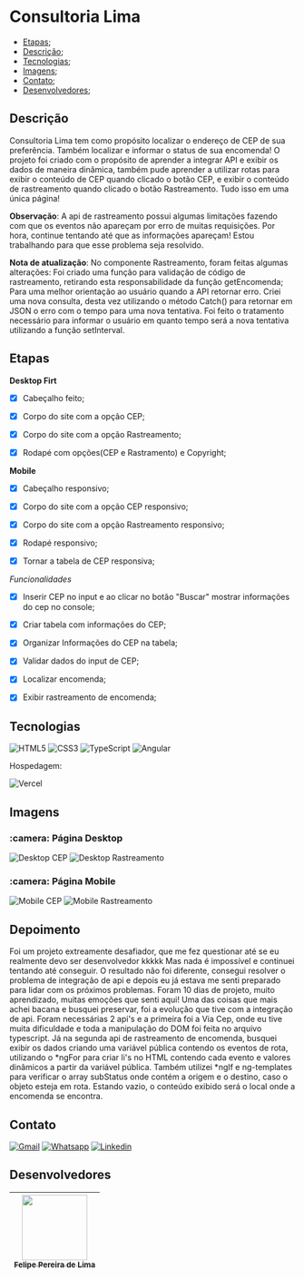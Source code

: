 # Consultoria Lima

 - [Etapas](#etapas);
 - [Descrição](#descrição);
 - [Tecnologias](#tecnologias);
 - [Imagens](#imagens);
 - [Contato](#contato);
 - [Desenvolvedores](#desenvolvedores);

## Descrição

Consultoria Lima tem como propósito localizar o endereço de CEP de sua preferência. Também localizar e informar o status de sua encomenda! 
O projeto foi criado com o propósito de aprender a integrar API e exibir os dados de maneira dinâmica, também pude aprender a utilizar rotas para exibir o conteúdo de CEP quando clicado o botão CEP, e exibir o conteúdo de rastreamento quando clicado o botão Rastreamento. Tudo isso em uma única página!

**Observação**: A api de rastreamento possui algumas limitações fazendo com que os eventos não apareçam por erro de muitas requisições. Por hora, continue tentando até que as informações apareçam! Estou trabalhando para que esse problema seja resolvido.

**Nota de atualização**: No componente Rastreamento, foram feitas algumas alterações: Foi criado uma função para validação de código de rastreamento, retirando esta responsabilidade da função getEncomenda; Para uma melhor orientação ao usuário quando a API retornar erro. Criei uma nova consulta, desta vez utilizando o método Catch() para retornar em JSON o erro com o tempo para uma nova tentativa. Foi feito o tratamento necessário para informar o usuário em quanto tempo será a nova tentativa utilizando a função setInterval.

## Etapas 

**Desktop Firt**

 - [x] Cabeçalho feito;

 - [x] Corpo do site com a opção CEP;

 - [x] Corpo do site com a opção Rastreamento;

 - [x] Rodapé com opções(CEP e Rastramento) e Copyright;

**Mobile**

 - [x] Cabeçalho responsivo;

 - [x] Corpo do site com a opção CEP responsivo;

 - [x] Corpo do site com a opção Rastreamento responsivo;

 - [x] Rodapé responsivo;

 - [x] Tornar a tabela de CEP responsiva;

 *Funcionalidades*

 - [x] Inserir CEP no input e ao clicar no botão "Buscar" mostrar informações do cep no console;

 - [x] Criar tabela com informações do CEP;

 - [x] Organizar Informações do CEP na tabela;

 - [x] Validar dados do input de CEP;

 - [x] Localizar encomenda;

 - [x] Exibir rastreamento de encomenda;

## Tecnologias

 ![HTML5](https://img.shields.io/badge/html5-%23E34F26.svg?style=for-the-badge&logo=html5&logoColor=white) ![CSS3](https://img.shields.io/badge/css3-%231572B6.svg?style=for-the-badge&logo=css3&logoColor=white) ![TypeScript](https://img.shields.io/badge/TypeScript-007ACC?style=for-the-badge&logo=typescript&logoColor=white) ![Angular](https://img.shields.io/badge/Angular-DD0031?style=for-the-badge&logo=angular&logoColor=white) 

Hospedagem:

 ![Vercel](https://img.shields.io/badge/vercel-%23000000.svg?style=for-the-badge&logo=vercel&logoColor=white)

## Imagens

<h3> :camera: Página Desktop</h3>

![Desktop CEP](https://user-images.githubusercontent.com/102830741/215628938-9e527f86-37ff-442f-8487-8cd4c31f4b44.png)
![Desktop Rastreamento](https://user-images.githubusercontent.com/102830741/215629045-a356ac4f-7c8b-487b-9d3d-15b132b539a8.png)

<h3> :camera: Página Mobile</h3>

![Mobile CEP](https://user-images.githubusercontent.com/102830741/215629320-73afdb80-0ca2-44df-896a-035bc98e08a9.png)
![Mobile Rastreamento](https://user-images.githubusercontent.com/102830741/215629332-ef223dbf-26c9-4724-8ed2-b0007b02bfed.png)

## Depoimento

Foi um projeto extreamente desafiador, que me fez questionar até se eu realmente devo ser desenvolvedor kkkkk Mas nada é impossível e continuei tentando até conseguir. O resultado não foi diferente, consegui resolver o problema de integração de api e depois eu já estava me senti preparado para lidar com os próximos problemas.
Foram 10 dias de projeto, muito aprendizado, muitas emoções que senti aqui! Uma das coisas que mais achei bacana e busquei preservar, foi a evolução que tive com a integração de api. Foram necessárias 2 api's e a primeira foi a Via Cep, onde eu tive muita dificuldade e toda a manipulação do DOM foi feita no arquivo typescript. Já na segunda api de rastreamento de encomenda, busquei exibir os dados criando uma variável pública contendo os eventos de rota, utilizando o *ngFor para criar li's no HTML contendo cada evento e valores dinâmicos a partir da variável pública. Também utilizei *ngIf e ng-templates para verificar o array subStatus onde contém a origem e o destino, caso o objeto esteja em rota. Estando vazio, o conteúdo exibido será o local onde a encomenda se encontra.

## Contato

<a href="mailto:felipe.lima0160@gmail.com">![Gmail](https://img.shields.io/badge/Gmail-D14836?style=for-the-badge&logo=gmail&logoColor=white)</a>  <a href="https://wa.me/5521979926096">![Whatsapp](https://img.shields.io/badge/WhatsApp-25D366?style=for-the-badge&logo=whatsapp&logoColor=white)</a>  <a href="https://www.linkedin.com/in/felipe-lima01/">![Linkedin](https://img.shields.io/badge/LinkedIn-0077B5?style=for-the-badge&logo=linkedin&logoColor=white)</a> 

## Desenvolvedores

 | [<img src="https://avatars.githubusercontent.com/u/102830741?s=400&u=eb0ed821d5deeaaac9a910f737ce38ddfda2f3a9&v=4" width=115><br><sub>Felipe Pereira de Lima</sub>](https://github.com/LipePLima) 
 | :---: |
